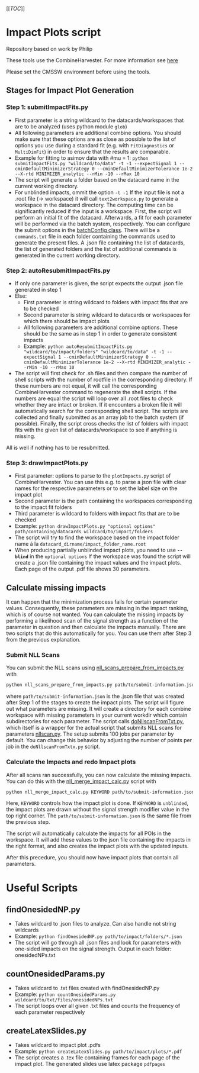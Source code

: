[[_TOC_]]

# Impact Plots script

Repository based on work by Philip

These tools use the CombineHarvester. For more information see [here](https://cms-analysis.github.io/HiggsAnalysis-CombinedLimit/part3/nonstandard/#nuisance-parameter-impacts)

Please set the CMSSW environment before using the tools.

## Stages for Impact Plot Generation

### Step 1: submitImpactFits.py

  * First parameter is a string wildcard to the datacards/workspaces that are to be analyzed (uses python module `glob`)
  * All following parameters are additional combine options. You should make sure that these options are as close as possible to the list of options you use during a standard fit (e.g. with `FitDiagnostics` or `MultiDimFit`) in order to ensure that the results are comparable.
  * Example for fitting to asimov data with #mu = 1: `python submitImpactFits.py "wildcard/to/data" -t -1 --expectSignal 1 --cminDefaultMinimizerStrategy 0 --cminDefaultMinimizerTolerance 1e-2 --X-rtd MINIMIZER_analytic --rMin -10 --rMax 10`
  * The script will generate a folder based on the datacard name in the current working directory.
  * For unblinded impacts, ommit the option `-t -1`
   If the input file is not a .root file (-> workspace) it will call `text2workspace.py` to generate a workspace in the datacard directory.
   The computing time can be significantly reduced if the input is a workspace.
   First, the script will perform an initial fit of the datacard. Afterwards, a fit for each parameter will be performed via the batch system, respectively.
   You can configure the submit options in the [batchConfig class](https://gitlab.cern.ch/ttH/datacards/-/blob/master/utilities/impact_scripts/base/batchConfig.py).
   There will be a `commands.txt` file in each folder containing the commands used to generate the present files.
   A .json file containing the list of datacards, the list of generated folders and the list of additional commands is generated in the current working directory. 
   
### Step 2: autoResubmitImpactFits.py
  * If only one parameter is given, the script expects the output .json file generated in step 1
  * Else:
    * First parameter is string wildcard to folders with impact fits that are to be checked
    * Second parameter is string wildcard to datacards or workspaces for which there should be impact plots
    * All following parameters are additional combine options. These should be the same as in step 1 in order to generate consistent impacts
    * Example: `python autoResubmitImpactFits.py "wildcard/to/impact/folders" "wildcard/to/data" -t -1 --expectSignal 1 --cminDefaultMinimizerStrategy 0 --cminDefaultMinimizerTolerance 1e-2 --X-rtd MINIMIZER_analytic --rMin -10 --rMax 10`
  * The script will first check for .sh files and then compare the number of shell scripts with the number of rootfile in the corresponding directory.
   If these numbers are not equal, it will call the corresponding CombineHarvester command to regenerate the shell scripts.
   If the numbers are equal the script will loop over all .root files to check whether they are intact or broken.
   If it encounters a broken file it will automatically search for the corresponding shell script. The scripts are collected and finally submitted as an array job to the batch system (if possible).
   Finally, the script cross checks the list of folders with impact fits with the given list of datacards/workspace to see if anything is missing.
   
   All is well if nothing has to be resubmitted.  
   
### Step 3: drawImpactPlots.py
  
  * First parameter: options to parse to the `plotImpacts.py` script of CombineHarvester. You can use this e.g. to parse a json file with clear names for the respective parameters or to set the label size on the impact plot 
  * Second parameter is the path containing the workspaces corresponding to the impact fit folders
  * Third parameter is wildcard to folders with impact fits that are to be checked
  * Example: `python drawImpactPlots.py "optional options" path/containing/datacards wildcard/to/impact/folders`
  * The script will try to find the workspace based on the impact folder name á la `datacard_dirname/impact_folder_name.root`
  * When producing partially unblinded impact plots, you need to use **`--blind`** in the `optional options` 
   If the workspace was found the script will create a .json file containing the impact values and the impact plots.
   Each page of the output .pdf file shows 30 parameters.

## Calculate missing impacts

It can happen that the minimization process fails for certain parameter values.
Consequently, these parameters are missing in the impact ranking, which is of course not wanted.
You can calculate the missing impacts by performing a likelihood scan of the signal strength as a function of the parameter in question and then calculate the impacts manually.
There are two scripts that do this automatically for you.
You can use them after Step 3 from the previous explanation.

### Submit NLL Scans

You can submit the NLL scans using [nll_scans_prepare_from_impacts.py](scripts/nll_scans_prepare_from_impacts.py) with

```bash
python nll_scans_prepare_from_impacts.py path/to/submit-information.json
```

where `path/to/submit-information.json` is the .json file that was created after Step 1 of the stages  to create the impact plots. 
The script will figure out what parameters are missing.
It will create a directory for each combine workspace with missing parameters in your current workdir which contain subdirectories for each parameter.
The script calls [doNllscanFromTxt.py](scripts/doNllscanFromTxt.py), which itself is a wrapper for the actual script that submits NLL scans for parameters [nllscan.py](scripts/nllscan.py).
The setup submits 100 jobs per parameter by default.
You can change this behavior by adjusting the number of points per job in the `doNllscanFromTxtx.py` script.

### Calculate the Impacts and redo Impact plots

After all scans ran successfully, you can now calculate the missing impacts.
You can do this with the [nll_merge_impact_calc.py](scripts/nll_merge_impact_calc.py) script with

```bash
python nll_merge_impact_calc.py KEYWORD path/to/submit-information.json
```

Here, `KEYWORD` controls how the impact plot is done.
If `KEYWORD` is `unblinded`, the impact plots are drawn without the signal strength modifier value in the top right corner.
The `path/to/submit-information.json` is the same file from the previous step.

The script will automatically calculate the impacts for all POIs in the workspace.
It will add these values to the json file containing the impacts in the right format, and also creates the impact plots with the updated inputs.

After this precedure, you should now have impact plots that contain all parameters.

# Useful Scripts

## findOnesidedNP.py

  * Takes wildcard to .json files to analyze. Can also handle not string wildcards
  * Example: `python findOnesidedNP.py path/to/impact/folders/*.json`
  * The script will go through all .json files and look for parameters with one-sided impacts on the signal strength. Output in each folder: onesidedNPs.txt

## countOnesidedParams.py

  * Takes wildcard to .txt files created with findOnesidedNP.py
  * Example: `python countOnesidedParams.py wildcard/to/txt/files/onesidedNPs.txt`
  * The script loops over all given .txt files and counts the frequency of each parameter respectively
  
## createLatexSlides.py

  * Takes wildcard to impact plot .pdfs
  * Example: `python createLatexSlides.py path/to/impact/plots/*.pdf`
  * The script creates a .tex file containing frames for each page of the impact plot. The generated slides use latex package `pdfpages`
